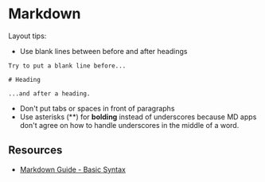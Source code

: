 
# Markdown

Layout tips:
- Use blank lines between before and after headings
```
Try to put a blank line before...

# Heading

...and after a heading.
```

- Don't put tabs or spaces in front of paragraphs
- Use asterisks (\**) for **bolding** instead of underscores because MD apps don't agree on how to handle underscores in the middle of a word.

## Resources

- [Markdown Guide - Basic Syntax](https://www.markdownguide.org/basic-syntax/)